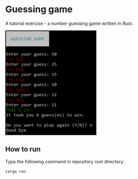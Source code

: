 # Guessing game

A tutorial exercise - a number guessing game written in Rust.

![](screenshot.png)

## How to run

Type the following command in repository root directory:

```
cargo run
```